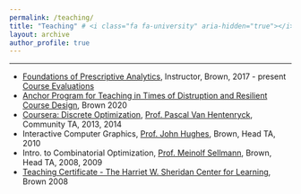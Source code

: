 ```yaml
---
permalink: /teaching/
title: "Teaching" # <i class="fa fa-university" aria-hidden="true"></i> 
layout: archive
author_profile: true
---
```


---

- [Foundations of Prescriptive Analytics](https://cs.brown.edu/courses/csci2951-o/), Instructor, Brown, 2017 - present\
[Course Evaluations](https://sites.google.com/site/serdrk/Student_Evaluations.pdf?attredirects=0)
- [Anchor Program for Teaching in Times of Distruption and Resilient Course Design](https://www.brown.edu/sheridan/programs-services/institutes-retreats/anchor), Brown 2020
- [Coursera: Discrete Optimization](https://www.coursera.org/learn/discrete-optimization), [Prof. Pascal Van Hentenryck](https://sites.gatech.edu/pascal-van-hentenryck/), Community TA, 2013, 2014
- Interactive Computer Graphics, [Prof. John Hughes](http://cs.brown.edu/people/jhughes/), Brown, Head TA, 2010
- Intro. to Combinatorial Optimization, [Prof. Meinolf Sellmann](https://en.wikipedia.org/wiki/Meinolf_Sellmann), Brown, Head TA, 2008, 2009
- [Teaching Certificate - The Harriet W. Sheridan Center for Learning](https://www.brown.edu/about/administration/sheridan-center/), Brown 2008
